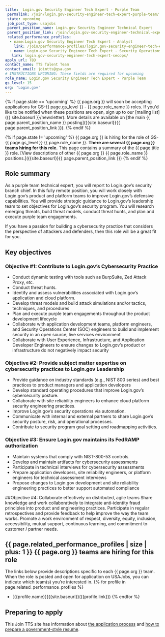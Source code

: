 ```yaml
---
title:  Login.gov Security Engineer Tech Expert - Purple Team 
 permalink: /join/login.gov-security-engineer-tech-expert-purple-team/
 state: upcoming
 job_post_type: usajobs
 parent_position_name: Login.gov Security Engineer Technical Expert
 parent_position_link: /join/login.gov-security-engineer-technical-expert/
 related_performance_profiles:
  - name:Login.gov Security Engineer Tech Expert - Analyst 
    link: /join/performance-profiles/login.gov-security-engineer-tech-expert-analyst/
  - name: Login.gov Security Engineer Tech Expert - Security Operations
   link: login.gov-security-engineer-tech-expert-secops/
apply_url: TBD
contact_name: TTS Talent Team
contact_email: jointts@gsa.gov
# INSTRUCTIONS UPCOMING: These fields are required for upcoming
role_name: Login.gov Security Engineer Tech Expert - Purple Team 
gs_level: 15
org: 'Login.gov'
---
```

{% if page.state == 'upcoming' %}
{{ page.org }} will soon be accepting applications for GS-{{ page.gs_level }} - {{ page.role_name }} roles. If you'd like to be
  notified when these positions are open, sign up to our [mailing list]({{ site.baseurl }}/newsletter). More details are available on [the main {{ page.parent_position_name }} posting]({{site.baseurl}}{{ page.parent_position_link }}).
{% endif %}

{% if page.state != 'upcoming' %}
{{ page.org }} is hiring for the role of GS-{{ page.gs_level }} {{ page.role_name }}. **There are several {{ page.org }} teams hiring for this role.** This page contains a summary of the {{ page.title }} role. [View descriptions of other {{ page.org }} {{ page.role_name }} positions.]({{site.baseurl}}{{ page.parent_position_link }})
{% endif %}

## Role summary

As a purple team technical expert, you will report to Login.gov’s security branch chief. In this fully remote position, you will work closely with Login.gov’s product and platform teams to improve Login.gov’s defensive capabilities. You will provide strategic guidance to Login.gov’s leadership team to set objectives for Login.gov’s security program. You will research emerging threats, build threat models, conduct threat hunts, and plan and execute purple team engagements.

If you have a passion for building a cybersecurity practice that considers the perspective of attackers and defenders, then this role will be a great fit for you.

## Key objectives

### Objective #1: Contribute to Login.gov’s Cybersecurity Practice
- Conduct dynamic testing with tools such as BurpSuite, Zed Attack Proxy, etc.
- Conduct threat hunts.
- Identify and assess vulnerabilities associated with Login.gov’s application and cloud platform.
- Develop threat models and build attack simulations and/or tactics, techniques, and procedures
- Plan and execute purple team engagements throughout the product development lifecycle
- Collaborate with application development teams, platform engineers, and Security Operations Center (SOC) engineers to build and implement security in an open source, live services environment
- Collaborate with User Experience, Infrastructure, and Application Developer Engineers to ensure changes to Login.gov’s product or infrastructure do not negatively impact security


### Objective #2: Provide subject matter expertise on cybersecurity practices to Login.gov Leadership 
- Provide guidance on industry standards (e.g., NIST 800 series) and best practices to product managers and application developers
- Develop standard operating procedures that improve Login.gov’s cybersecurity posture.  
- Collaborate with site reliability engineers to enhance cloud platform security engineering practices.
- Improve Login.gov’s security operations via automation.
- Communicate with internal and external partners to share Login.gov’s security posture, risk, and operational processes. 
- Contribute to security program goal setting and roadmapping activities.


### Objective #3: Ensure Login.gov maintains its FedRAMP authorization
- Maintain systems that comply with NIST-800-53 controls. 
- Develop and maintain artifacts for cybersecurity assessments 
- Participate in technical interviews for cybersecurity assessments
- Prepare application developers, site reliability engineers, or platform engineers for technical assessment interviews
- Propose changes to Login.gov development and site reliability engineering practices to better support automated compliance


##Objective #4: Collaborate effectively on distributed, agile teams
Share knowledge and work collaboratively to integrate anti-identity fraud principles into product and engineering practices. 
Participate in regular retrospectives and provide feedback to help improve the way the team works.
Promote a work environment of respect, diversity, equity, inclusion, accessibility, mutual support, continuous learning, and commitment to customer / partner needs.


## {{ page.related_performance_profiles | size | plus: 1 }} {{ page.org }} teams are hiring for this role

The links below provide descriptions specific to each {{ page.org }} team. When the role is posted and open for application on USAJobs, you can indicate which team(s) you’re interested in.
{% for profile in page.related_performance_profiles %}
  - [{{profile.name}}]{{site.baseurl}}({{profile.link}})
{% endfor %}

## Preparing to apply

This Join TTS site has information about [the application process](https://join.tts.gsa.gov/hiring-process/) and [how to prepare a government-style resume](https://join.tts.gsa.gov/resume/).
